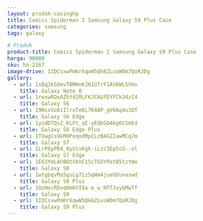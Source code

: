 ```yaml
---
layout: produk-casinghp
title: Comics Spiderman 2 Samsung Galaxy S9 Plus Case
categories: samsung
tags: galaxy

# Produk
product-title: Comics Spiderman 2 Samsung Galaxy S9 Plus Case
harga: 90000
sku: hn-2167
image-drive: 1IDCsxwPmKrkqwW5Qk6ZLusWOm7QoRJDg
gallery:
  - url: 1sBqJkSOmvTBMHnKJK1UTrF1AV6WL5VHv
    title: Galaxy Note 8
  - url: 1rwswRDxAZhYd1RLFKJCAUfEYFCk34zI4
    title: Galaxy S6
  - url: 19NsxVo8iIlrxTe6L7K4AP_gV6Aq4u3QT
    title: Galaxy S6 Edge
  - url: 1yodDTQsZ_KLFt_aE-yEQbGO4kg6CSmEd
    title: Galaxy S6 Edge Plus
  - url: 1TUwgCs9kMdPeqodMpCLzBAGZIawMCq7m
    title: Galaxy S7
  - url: 1LrP6pP84_8yVisKgk-iLzcIEp5cG--ol
    title: Galaxy S7 Edge
  - url: 1E63YmLAhBQtCKnC1ScTGVYPetB5tztWo
    title: Galaxy S8
  - url: 1wtgbqvMa5gsLg71zSqWm4juehDunaswd
    title: Galaxy S8 Plus
  - url: 1OzHocRDvq0mRYI9a-e_w_NTTJvybMwTf
    title: Galaxy S9
  - url: 1IDCsxwPmKrkqwW5Qk6ZLusWOm7QoRJDg
    title: Galaxy S9 Plus
---
```

